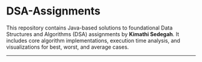 # DSA-Assignments

This repository contains Java-based solutions to foundational Data Structures and Algorithms (DSA) assignments by **Kimathi Sedegah**. It includes core algorithm implementations, execution time analysis, and visualizations for best, worst, and average cases.

---

